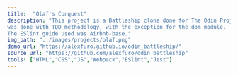 ```yaml
---
title:  "Olaf's Conquest"
description: "This project is a Battleship clone done for The Odin Project as part of the JavaScript course and
was done with TDD methodology, with the exception for the dom module.
The ESlint guide used was Airbnb-base."
img_path: "../images/projects/olaf.png"
demo_url: "https://alexfuro.github.io/odin_battleship/"
source_url: "https://github.com/alexfuro/odin_battleship"
tools: ["HTML","CSS","JS","Webpack","ESlint","Jest"]
---
```

